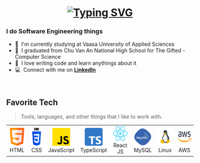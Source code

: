 <h1 align="center">
<a href="https://git.io/typing-svg"><img src="https://readme-typing-svg.demolab.com?font=Outfit&size=30&duration=4000&pause=600&color=C8A8C4&width=435&lines=Hello%2C+There+%F0%9F%91%8B;This+is+Tung;Nice+to+meet+you!" alt="Typing SVG" /></a>
</h1>
<h3 align="left">I do Software Engineering things</h3>

- :office: &nbsp;I'm currently studying at Vaasa University of Applied Sciences
- :seedling: &nbsp;I graduated from Chu Van An National High School for The Gifted - Computer Science 
- :book: &nbsp;I love writing code and learn anythings about it
- :computer: &nbsp;Connect with me on **[LinkedIn]**
<br>
<h2 align="left" id="pine-tech">Favorite Tech</h2>

> Tools, languages, and other things that I like to work with.

<table>
  <tr>
    <td align="center" width="96">
      <a href="#pine-tech">
        <img src="./img/html.png" width="48" height="48" alt="HTML" />
      </a>
      <br>HTML
    </td>
    <td align="center" width="96">
      <a href="#pine-tech">
        <img src="./img/css.png" width="48" height="48" alt="CSS" />
      </a>
      <br>CSS
    </td>
    <td align="center" width="96">
      <a href="#pine-tech">
        <img src="./img/js.png" width="48" height="48" alt="JavaScript" />
      </a>
      <br>JavaScript
    </td>
    <td align="center" width="96">
      <a href="#pine-tech">
        <img src="./img/ts.png" width="48" height="48" alt="TypeScript" />
      </a>
      <br>TypeScript
    </td>
    <td align="center" width="96">
      <a href="#pine-tech" >
        <img src="./img/reactjs1.png" width="48" height="40" alt="React_JS" />
      </a>
      <br>React JS
    </td>
    <td align="center" width="96"> 
      <a href="#pine-tech" >
        <img src="./img/mysql.png" width="48" height="48" alt="MySQL" />
      </a>
      <br>MySQL
    </td>
    <td align="center"  width="96">
      <a href="#pine-tech">
        <img src="./img/linux.png" width="48" height="48" alt="Linux" />
      </a>
      <br>Linux
      <td align="center"  width="96">
      <a href="#pine-tech">
        <img src="./img/aws.png" width="48" height="48" alt="AWS" />
      </a>
      <br>AWS
  </tr>
</table>




[linkedin]: https://www.linkedin.com/in/tung-phan-279163214/ "Tung Phan LinkedIn"
